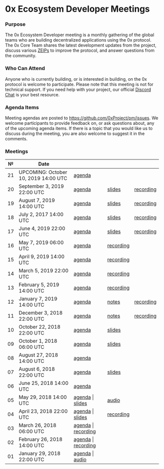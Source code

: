 # 0x Ecosystem Developer Meetings
### Purpose
The 0x Ecosystem Developer meeting is a monthly gathering of the global teams who are building decentralized applications using the 0x protocol. The 0x Core Team shares the latest development updates from the project, discuss various [ZEIPs](https://github.com/0xProject/ZEIPs) to improve the protocol, and answer questions from the community.

### Who Can Attend
Anyone who is currently building, or is interested in building, on the 0x protocol is welcome to participate. Please note that this meeting is not for technical support. If you need help with your project, our official [Discord Chat](https://link.0x.org/Discord) is your best resource.

### Agenda Items
Meeting agendas are posted to https://github.com/0xProject/pm/issues. We welcome participants to provide feedback on, or ask questions about, any of the upcoming agenda items. If there is a topic that you would like us to discuss during the meeting, you are also welcome to suggest it in the comments.

### Meetings

 №  | Date                             |           |           |           |
--- | -------------------------------- | -------- | -------- | ----------- |
 21 | UPCOMING: October 10, 2019 14:00 UTC | [agenda](https://github.com/0xProject/pm/issues/21) | 
 20 | September 3, 2019 22:00 UTC | [agenda](https://github.com/0xProject/pm/issues/20) | [slides](https://link.0x.org/2019-09_DevMtg) | [recording](https://youtu.be/h0BH0ovIbwo) |
 19 | August 7, 2019 14:00 UTC | [agenda](https://github.com/0xProject/pm/issues/19) | [slides](https://link.0x.org/2019-08_DevMtg) | [recording](https://youtu.be/isbzlNG-CGI) |
 18 | July 2, 2017 14:00 UTC | [agenda](https://github.com/0xProject/pm/issues/18) | [slides](https://link.0x.org/2019-07-02_DevMtg) | [recording](https://youtu.be/ZUEGhjhbb2Q) |
 17 | June 4, 2019 22:00 UTC | [agenda](https://github.com/0xProject/pm/issues/17) | [slides](https://link.0x.org/2019-06-04_DevMtg) | [recording](https://youtu.be/I-rfcpeSiXg) |
 16 | May 7, 2019 06:00 UTC | [agenda](https://github.com/0xProject/pm/issues/16) | [recording](https://youtu.be/GpnzfZ9Ss70) |
 15 | April 9, 2019 14:00 UTC | [agenda](https://github.com/0xProject/pm/issues/15) | [recording](https://youtu.be/ZpaJmis43fc) |
 14 | March 5, 2019 22:00 UTC | [agenda](https://github.com/0xProject/pm/issues/14) | [recording](https://youtu.be/5wTvAdZNxRA) |
 13 | February 5, 2019 14:00 UTC | [agenda](https://github.com/0xProject/pm/issues/13) | [recording](https://youtu.be/yYRigm-IiYA) |
 12 | January 7, 2019 14:00 UTC | [agenda](https://github.com/0xProject/pm/issues/12) | [notes](https://github.com/ethereum/pm/blob/master/All%20Core%20Devs%20Meetings/Meeting%2069.md) | [recording](https://www.youtube.com/watch?v=yO0WdT-J64w) |
 11 | December 3, 2018 22:00 UTC | [agenda](https://github.com/0xProject/pm/issues/11) | [notes](https://github.com/ethereum/pm/blob/master/All%20Core%20Devs%20Meetings/Meeting%2068.md) | [recording](https://www.youtube.com/watch?v=08eaI8JjSbw) |
 10 | October 22, 2018 22:00 UTC | [agenda](https://github.com/0xProject/pm/issues/10) | [slides](https://github.com/ethereum/pm/blob/master/All%20Core%20Devs%20Meetings/Meeting%2068.md) |
 09 | October 1, 2018 06:00 UTC | [agenda](https://github.com/0xProject/pm/issues/9) | [slides](https://docs.google.com/presentation/d/149tVP7JUrMoyyKsgi_jneJm6XJ2hqcHDM4CYEoGN4wI/edit?usp=sharing) |
 08 | August 27, 2018 14:00 UTC | [agenda](https://github.com/0xProject/pm/issues/8) |
 07 | August 6, 2018 22:00 UTC | [agenda](https://github.com/0xProject/pm/issues/7) | [slides](https://docs.google.com/presentation/d/1avtR7DJF5ZX2Y1X5Z0FQjyWx8Bm0StgoCnjz_ak2LII/edit?usp=sharing) |
 06 | June 25, 2018 14:00 UTC | [agenda](https://github.com/0xProject/pm/issues/6) |
 05 | May 29, 2018 14:00 UTC | [agenda](https://github.com/0xProject/pm/issues/5) \| [slides](https://docs.google.com/presentation/d/1cbe1KGRHe9uhz-Qa1ijvvvFxteCdNsyP8lzHiBjJ7z0/edit?usp=sharingd) | [audio](https://drive.google.com/file/d/1vR_vCD6lI6Z7JmPdP5tSkNWKP3N_O9Ur/view) |
 04 | April 23, 2018 22:00 UTC | [agenda](https://github.com/0xProject/pm/issues/4) \| [slides](https://docs.google.com/presentation/d/16lIPxv8xIwd_kN0IQuIJWyM-hVU6nvZHSzgfTq6OzBo/edit?usp=sharing) | [recording](https://drive.google.com/open?id=1Am_sE56G6smT0piLlBEHc7sTs5EmPVdl) |
 03 | March 26, 2018 06:00 UTC | [agenda](https://github.com/0xProject/pm/issues/3) \| [recording](https://drive.google.com/open?id=1hxva9HiKxHSQv0BRYrsF50uejYOUAnF_) |
 02 | February 26, 2018 14:00 UTC | [agenda](https://github.com/0xProject/pm/issues/2) \| [recording](https://drive.google.com/file/d/1V-l0ouY9nnCHa1vF7Q7g3w_RiwNnu49C/view) |
 01 | January 29, 2018 22:00 UTC | [agenda](https://github.com/0xProject/pm/issues/1) \| [audio](https://drive.google.com/file/d/1Y_q6ko_j-ntHZ_pZhK67VXgnlLLxlvLK/view) |
